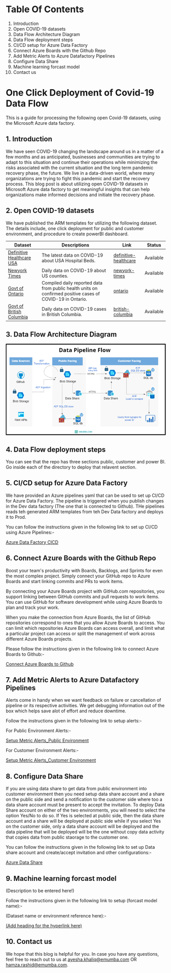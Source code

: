 # Table Of Contents

1. Introduction
2. Open COVID-19 datasets
3. Data Flow Architecture Diagram
4. Data Flow deployment steps
5. CI/CD setup for Azure Data Factory
6. Connect Azure Boards with the Github Repo
7. Add Metric Alerts to Azure Datafactory Pipelines
8. Configure Data Share
9. Machine learning forcast model
10. Contact us

# One Click Deployment of Covid-19 Data Flow
This is a guide for processing the following open Covid-19 datasets, using the Microsoft Azure data factory. 


## 1. Introduction
We have seen COVID-19 changing the landscape around us in a matter of a few months and as anticipated, businesses and communities are trying to adapt to this situation and continue their operations while minimizing the risks associated with the current situation and the long term pandemic recovery phase, the future. We live in a data-driven world, where many organizations are trying to fight this pandemic and start the recovery process. This blog post is about utilizing open COVID-19 datasets in Microsoft Azure data factory to get meaningful insights that can help organizations make informed decisions and initiate the recovery phase.


## 2. Open COVID-19 datasets
We have published the ARM templates for utilizing the following dataset. The details include, one click deployment for public and customer environment, and procedure to create powerBI dashboard.

Dataset | Descriptions | Link | Status
------- | ------------ | ---- | ------
[Definitive Healthcare USA](https://coronavirus-resources.esri.com/datasets/definitivehc::definitive-healthcare-usa-hospital-beds?geometry=110.039%2C-16.820%2C-135.000%2C72.123) | The latest data on COVID-19 about USA Hospital Beds. | [definitive-healthcare](https://github.com/ayesha-kr/covid-one-click-deployment/tree/master/datasets/covid-19/definitive-healthcare) | Available
[Newyork Times](https://github.com/nytimes/covid-19-data) | Daily data on COVID-19 about US counties. | [newyork-times](https://github.com/ayesha-kr/covid-one-click-deployment/tree/master/datasets/covid-19/newyork-times) | Available
[Govt of Ontario](https://data.ontario.ca/dataset?keywords_en=COVID-19) | Compiled daily reported data from public health units on confirmed positive cases of COVID-19 in Ontario. | [ontario](https://github.com/ayesha-kr/covid-one-click-deployment/tree/master/datasets/covid-19/ontario) | Available
[Govt of British Columbia](http://www.bccdc.ca/health-info/diseases-conditions/covid-19/data) | Daily data on COVID-19 cases in British Columbia. | [british-columbia](https://github.com/ayesha-kr/covid-one-click-deployment/tree/master/datasets/covid-19/british-columbia) | Available

## 3. Data Flow Architecture Diagram
![Azul_Data_Pipeline](https://github.com/ayesha-kr/covid-one-click-deployment/blob/master/images/architectureV1.png)

## 4. Data Flow deployment steps
  You can see that the repo has three sections public, customer and power BI. Go inside each of the directory to deploy that relavent section.  

## 5. CI/CD setup for Azure Data Factory

We have provided an Azure pipelines yaml that can be used to set up CI/CD for Azure Data Factory. The pipeline is triggered when you publish changes in the Dev data factory (The one that is connected to Github). THe pipelines reads teh generated ARM templates from teh Dev Data factory and deploys it to Prod. 

You can follow the instructions given in the following link to set up CI/CD using Azure Pipelines:-

[Azure Data Factory CICD](./datasets/covid-19/definitive-healthcare/AzurePipelines-CICD/readme.md)

## 6. Connect Azure Boards with the Github Repo

Boost your team's productivity with Boards, Backlogs, and Sprints for even the most complex project. Simply connect your GitHub repo to Azure Boards and start linking commits and PRs to work items.

By connecting your Azure Boards project with GitHub.com repositories, you support linking between GitHub commits and pull requests to work items. You can use GitHub for software development while using Azure Boards to plan and track your work.

When you make the connection from Azure Boards, the list of GitHub repositories correspond to ones that you allow Azure Boards to access. You can limit which repositories Azure Boards can access overall, and limit what a particular project can access or split the management of work across different Azure Boards projects.

Please follow the instructions given in the following link to connect Azure Boards to Github:-

[Connect Azure Boards to Github](https://docs.microsoft.com/en-us/azure/devops/boards/github/connect-to-github?view=azure-devops)


## 7. Add Metric Alerts to Azure Datafactory Pipelines

Alerts come in handy when we want feedback on failure or cancellation of pipeline or its respective activities. We get debugging information out of the box which helps save alot of effort and reduce downtime. 

Follow the instructions given in the following link to setup alerts:-

For Public Environment Alerts:- 

[Setup Metric Alerts_Public Environment](./datasets/covid-19/definitive-healthcare/customer/Readme.md)

For Customer Environment Alerts:- 

[Setup Metric Alerts_Customer Environment](./datasets/covid-19/definitive-healthcare/public/Readme.md)

## 8. Configure Data Share

If you are using data share to get data from public environment into customer environment then you need setup data share account and a share on the public side and send a notification to the customer side where too a data share account must be present to accept the invitation. To deploy Data Share account on either of the two environments, you will need to select the option Yes/No to do so. If Yes is selected at public side, then the data share account and a share will be deployed at public side while if you select Yes on the customer side, only a data share account will be deployed and the data pipeline that will be deployed will be the one without copy data activity that copies data from public staorage to the customer one.

You can follow the instructions given in the following link to set up Data share account and create/accept invitation and other configurations:-

[Azure Data Share](https://github.com/ayesha-kr/covid-one-click-deployment/blob/master/datasets/covid-19/definitive-healthcare/customer/Readme.md)


## 9. Machine learning forcast model

(Description to be entered here!)

Follow the instructions given in the following link to setup (forcast model name):-

(Dataset name or environment reference here):- 

[(Add heading for the hyperlink here)](./datasets/covid-19/newyork-times/DemandForcastModel/Readme.md)


## 10. Contact us

We hope that this blog is helpful for you. In case you have any questions, feel free to reach out to us at ayesha.khaliq@emumba.com OR hamza.rashid@emumba.com.

